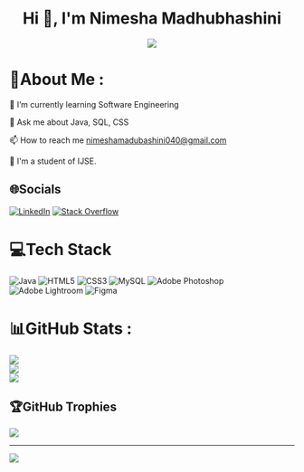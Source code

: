 <h1 align="center">Hi 👋, I'm Nimesha Madhubhashini</h1>
<p align="center">
  <a href="https://github.com/DenverCoder1/readme-typing-svg"><img src="https://readme-typing-svg.herokuapp.com?font=Time+New+Roman&color=%23C8BE25&size=25&center=true&vCenter=true&width=600&height=100&lines=;Always+learning+new+things"></a>
</p>

# 💫About Me :

🌱 I’m currently learning  Software Engineering

💬 Ask me about Java, SQL, CSS

📫 How to reach me nimeshamadubashini040@gmail.com

🌱 I'm a student of IJSE.

## 🌐Socials
[![LinkedIn](https://img.shields.io/badge/LinkedIn-%230077B5.svg?logo=linkedin&logoColor=white)](https://linkedin.com/in/nimesha-madhubhashini-2b0741264) [![Stack Overflow](https://img.shields.io/badge/-Stackoverflow-FE7A16?logo=stack-overflow&logoColor=white)](https://stackoverflow.com/users/18200401) 

# 💻Tech Stack
![Java](https://img.shields.io/badge/java-%23ED8B00.svg?style=for-the-badge&logo=java&logoColor=white) ![HTML5](https://img.shields.io/badge/html5-%23E34F26.svg?style=for-the-badge&logo=html5&logoColor=white) ![CSS3](https://img.shields.io/badge/css3-%231572B6.svg?style=for-the-badge&logo=css3&logoColor=white) ![MySQL](https://img.shields.io/badge/mysql-%2300f.svg?style=for-the-badge&logo=mysql&logoColor=white) ![Adobe Photoshop](https://img.shields.io/badge/adobephotoshop-%2331A8FF.svg?style=for-the-badge&logo=adobephotoshop&logoColor=white) ![Adobe Lightroom](https://img.shields.io/badge/Adobe%20Lightroom-31A8FF.svg?style=for-the-badge&logo=Adobe%20Lightroom&logoColor=white) 	![Figma](https://img.shields.io/badge/figma-%23F24E1E.svg?style=for-the-badge&logo=figma&logoColor=white)
# 📊GitHub Stats :
![](https://github-readme-stats.vercel.app/api?username=nimeshamadubashini&theme=radical&hide_border=false&include_all_commits=false&count_private=false)<br/>
![](https://github-readme-streak-stats.herokuapp.com/?user=nimeshamadubashini&theme=radical&hide_border=false)<br/>
![](https://github-readme-stats.vercel.app/api/top-langs/?username=nimeshamadubashini&theme=radical&hide_border=false&include_all_commits=false&count_private=false&layout=compact)

## 🏆GitHub Trophies
![](https://github-trophies.vercel.app/?username=nimeshamadubashini&theme=radical&no-frame=false&no-bg=false&margin-w=4)

---
[![](https://visitcount.itsvg.in/api?id=nimeshamadubashini&icon=0&color=0)](https://visitcount.itsvg.in)
